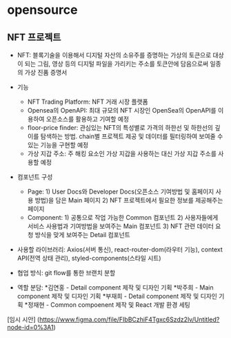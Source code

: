 # opensource
## NFT 프로젝트
- NFT: 블록기술을 이용해서 디지털 자산의 소유주를 증명하는 가상의 토큰으로 대상이 되는 그림, 영상 등의 디지털 파일을 가리키는 주소를 토큰안에 담음으로써 일종의 가상 진품 증명서

- 기능
   - NFT Trading Platform: NFT 거래 시장 플랫폼 
   - Opensea의 OpenAPI: 최대 규모의 NFT 시장인 OpenSea의 OpenAPI를 이용하여 오픈소스를 활용하고 기여할 예정
   - floor-price finder: 관심있는 NFT의 특성별로 가격의 하한선 및 하한선의 깊이를 탐색하는 방법. chain별 프로젝트 제공 및 데이터를 필터링하여 보여줄 수 있는 기능을 구현할 예정 
   - 가상 지갑 주소: 주 해킹 요소인 가상 지갑을 사용하는 대신 가상 지갑 주소를 사용할 예정 

- 컴포넌트 구성 
  - Page: 1) User Docs와 Developer Docs(오픈소스 기여방법 및 홈페이지 사용 방법)을 담은 Main 페이지
          2) NFT 프로젝트에서 필요한 정보를 제공해주는 페이지 
  - Component: 1) 공통으로 작업 가능한 Common 컴포넌트
               2) 사용자들에게 서비스 사용법과 기여방법을 보여주는 Main 컴포넌트
               3) NFT 관련 데이터 요청 방식을 맞게 보여주는 Detail 컴포넌트

- 사용할 라이브러리: Axios(서버 통신), react-router-dom(라우터 기능), context API(전역 상태 관리), styled-components(스타일 시트)
- 협업 방식: git flow를 통한 브랜치 분할
- 역할 분담: 
   *김연홍 - Detail component 제작 및 디자인 기획 
   *박주희 - Main component 제작 및 디자인 기획 
   *부재희 - Detail component 제작 및 디자인 기획
   *정재현 - Common compoenent 제작 및 React 개발 환경 세팅 

[임시 시안] (https://www.figma.com/file/FIbBCzhiF4Tgxc6Szdz2lv/Untitled?node-id=0%3A1) 
